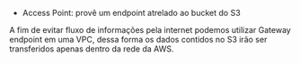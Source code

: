
- Access Point: provê um endpoint atrelado ao bucket do S3

A fim de evitar fluxo de informações pela internet podemos utilizar Gateway endpoint em uma VPC, dessa forma os dados contidos no S3 irão ser transferidos apenas dentro da rede da AWS.